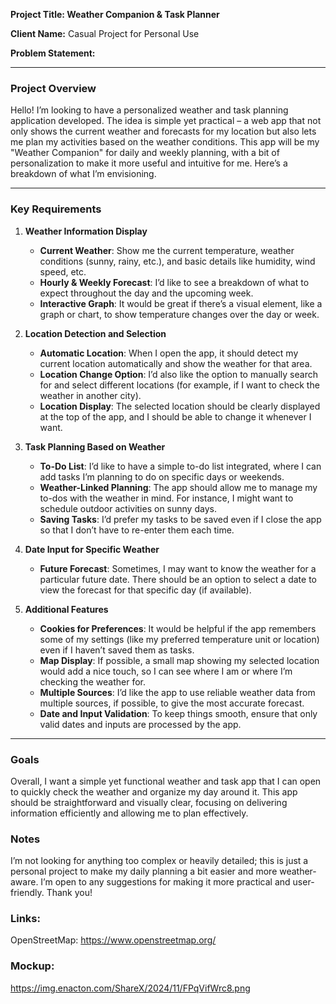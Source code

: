 **Project Title: Weather Companion & Task Planner**

**Client Name:** Casual Project for Personal Use

**Problem Statement:**

---

### Project Overview
Hello! I’m looking to have a personalized weather and task planning application developed. The idea is simple yet practical – a web app that not only shows the current weather and forecasts for my location but also lets me plan my activities based on the weather conditions. This app will be my "Weather Companion" for daily and weekly planning, with a bit of personalization to make it more useful and intuitive for me. Here’s a breakdown of what I’m envisioning.

---

### Key Requirements

1. **Weather Information Display**
   - **Current Weather**: Show me the current temperature, weather conditions (sunny, rainy, etc.), and basic details like humidity, wind speed, etc.
   - **Hourly & Weekly Forecast**: I’d like to see a breakdown of what to expect throughout the day and the upcoming week.
   - **Interactive Graph**: It would be great if there’s a visual element, like a graph or chart, to show temperature changes over the day or week.

2. **Location Detection and Selection**
   - **Automatic Location**: When I open the app, it should detect my current location automatically and show the weather for that area.
   - **Location Change Option**: I’d also like the option to manually search for and select different locations (for example, if I want to check the weather in another city).
   - **Location Display**: The selected location should be clearly displayed at the top of the app, and I should be able to change it whenever I want.

3. **Task Planning Based on Weather**
   - **To-Do List**: I’d like to have a simple to-do list integrated, where I can add tasks I’m planning to do on specific days or weekends.
   - **Weather-Linked Planning**: The app should allow me to manage my to-dos with the weather in mind. For instance, I might want to schedule outdoor activities on sunny days.
   - **Saving Tasks**: I’d prefer my tasks to be saved even if I close the app so that I don’t have to re-enter them each time.

4. **Date Input for Specific Weather**
   - **Future Forecast**: Sometimes, I may want to know the weather for a particular future date. There should be an option to select a date to view the forecast for that specific day (if available).

5. **Additional Features**
   - **Cookies for Preferences**: It would be helpful if the app remembers some of my settings (like my preferred temperature unit or location) even if I haven’t saved them as tasks.
   - **Map Display**: If possible, a small map showing my selected location would add a nice touch, so I can see where I am or where I’m checking the weather for.
   - **Multiple Sources**: I’d like the app to use reliable weather data from multiple sources, if possible, to give the most accurate forecast.
   - **Date and Input Validation**: To keep things smooth, ensure that only valid dates and inputs are processed by the app.

---

### Goals
Overall, I want a simple yet functional weather and task app that I can open to quickly check the weather and organize my day around it. This app should be straightforward and visually clear, focusing on delivering information efficiently and allowing me to plan effectively. 

### Notes
I’m not looking for anything too complex or heavily detailed; this is just a personal project to make my daily planning a bit easier and more weather-aware. I’m open to any suggestions for making it more practical and user-friendly. Thank you!


### Links:
OpenStreetMap: https://www.openstreetmap.org/

### Mockup:
https://img.enacton.com/ShareX/2024/11/FPqVifWrc8.png